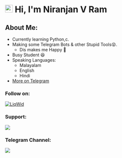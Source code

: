 <!---
- 👋 Hi, I’m @NiranjanVRam
- 👀 I’m interested in developing TG bots...
- 🌱 I’m currently learning c,c++,python...
- 💞️ I’m currently not looking to collaborate on anything...
- 📫 How to reach me ... Reach Me Through my bot in TG [@fhnopmbot](https://t.me/fhnopmbot) | Join My Channel [Files Home](https://t.me/fileshomeofficial)
--->
<!---
NiranjanVRam/NiranjanVRam is a ✨ special ✨ repository because its `README.md` (this file) appears on your GitHub profile.
You can click the Preview link to take a look at your changes.
--->
<h1 align="left"><img src="https://media.giphy.com/media/hvRJCLFzcasrR4ia7z/giphy.gif" width="25px"> Hi, I'm Niranjan V Ram</h1>

## About Me:
- Currently learning Python,c.
- Making some Telegram Bots & other Stupid Tools😝.
    - Dis makes me Happy 🤗
- Busy Student 😆
- Speaking Languages:
    - Malayalam
    - English
    - Hindi
- [More on Telegram](https://t.me/liqwid_x)

### Follow on:
[![LiqWid](https://img.icons8.com/fluent/48/000000/telegram-app.png)][telegram]

### Support:
<a href="https://t.me/fhhelperbot"><img src="https://img.shields.io/badge/FH%20Support-Join%20Telegram%20Group-blue.svg?logo=telegram"></a>

### Telegram Channel:
<a href="https://t.me/fileshomeofficial"><img src="https://img.shields.io/badge/Files%20Home%20Official-Join%20Telegram%20Channel-blue.svg?logo=telegram"></a>

[telegram]: https://t.me/liqwid_x
